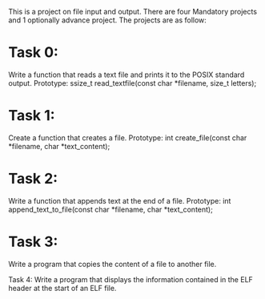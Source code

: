 This is a project on file input and output. There are four Mandatory projects and 1 optionally advance project. The projects are as follow:

Task 0:
===========================
Write a function that reads a text file and prints it to the POSIX standard output.
Prototype: ssize_t read_textfile(const char *filename, size_t letters);

Task 1:
===========================
Create a function that creates a file.
Prototype: int create_file(const char *filename, char *text_content);

Task 2:
==========================
Write a function that appends text at the end of a file.
Prototype: int append_text_to_file(const char *filename, char *text_content);

Task 3:
==========================
Write a program that copies the content of a file to another file.

Task 4:
Write a program that displays the information contained in the ELF header at the start of an ELF file.
